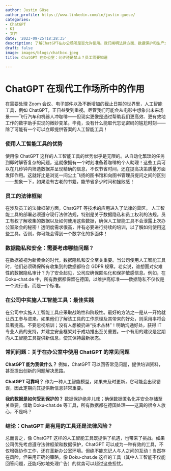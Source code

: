 ```yaml
---
author: Justin Güse
author_profile: https://www.linkedin.com/in/justin-guese/
categories:
- ChatGPT
- KI
- 文件
date: '2023-09-25T18:28:35'
description: 了解ChatGPT在办公场所是否允许使用。我们阐明法律方面、数据保护和生产力问题。员工的重要信息！
draft: false
image: images/blogs/chatbox.jpeg
title: ChatGPT 在办公室：允许还是禁止？员工需要知道

---
```

# ChatGPT 在现代工作场所中的作用

在需要处理 Zoom 会议、电子邮件以及不断增加的截止日期的世界里，人工智能工具，例如 ChatGPT，正日益受到重视。尽管我们可能会从电影中想象出未来场景——飞行汽车和机器人冲咖啡——但现实更像是通过帮助我们更高效、更有效地工作的数字助手实现的微妙变革。毕竟，没有什么能取代忘记密码的尴尬时刻——除了可能有一个可以立即提供答案的人工智能工具！

### 使用人工智能工具的优势

使用像 ChatGPT 这样的人工智能工具的优势似乎是无限的。从自动化繁琐的任务到即时解答复杂的问题，这就像拥有一个时刻准备着咖啡的个人助理！这些工具可以在几秒钟内筛选数据并呈现精确的信息，不仅节省时间，还在提高决策质量方面发挥作用。这就好比是浏览一间尘土飞扬的图书馆和向图书管理员提问之间的区别——想象一下，如果没有古老的书籍，能节省多少时间和挫败感！

### 员工的法律框架

在涉及员工的法律框架方面，ChatGPT 等技术的应用进入了法律的雷区。 人工智能工具的部署必须遵守现行法律法规，特别是关于数据隐私和员工权利的法规。员工有权了解收集的数据以及如何使用这些数据，确保人工智能工具不会泄露上次办公室聚会的秘密！透明度需求很高，并有必要进行持续的培训，以了解如何使用这些工具。否则，你可能会得到一个数字化的多面体！

### 数据隐私和安全：需要考虑哪些问题？

在数据被视为新黄金的时代，数据隐私和安全至关重要。当公司使用人工智能工具时，他们必须确保所有收集到的数据都符合 GDPR 规章。老实说，谁想面对灾难性的数据隐私审计？为了安全起见，公司应确保匿名化和保护敏感信息。例如，在 Doku-chat.de 中，所有数据都保留在德国，以维护高标准——数据隐私不仅仅是一个流行语，而是一个标准。

### 在公司中实施人工智能工具：最佳实践

在公司中实施人工智能工具应采取战略性和阶段性。最好的方法之一是从一开始就让员工参与进来。如果他们了解该工具的工作原理及其带来的好处，则采用率将会显著提高。不要忽视培训；没有人想被扔进“技术丛林”！明确沟通好处，获得 IT 专业人员的支持，并建立安全框架对于成功推出至关重要。一个有用的建议是定期向人工智能工具提供新信息，使其保持最新状态。

### 常问问题：关于在办公室中使用 ChatGPT 的常见问题

**ChatGPT 能为我做什么？** 例如，ChatGPT 可以回答常见问题，提供培训资料，甚至提出创新的问题解决思路。

**ChatGPT 可靠吗？** 作为一种人工智能模型，如果未及时更新，它可能会出现错误，因此定期向其提供新信息非常重要。

**我的数据是如何受到保护的？** 数据保护绝非儿戏；确保数据匿名化并安全存储至关重要。借助 Doku-chat.de 等工具，所有数据都在德国处理——这真的很令人放心，不是吗？


### 结论：ChatGPT 是有用的工具还是法律风险？

总而言之，像 ChatGPT 这样的人工智能工具既提供了机遇，也带来了挑战。如果公司优先考虑遵守法律框架和数据保护，ChatGPT 可以成为一种有效的工具，不仅增强协作工作，还在革新办公室环境。但绝不能忘记人与人之间的互动！当然存在风险，但采用正确的策略，像 Doku-chat.de 这样的工具（其中人工智能不仅能回答问题，还能巧妙地处理广告）的优势可以超过这些担忧。
